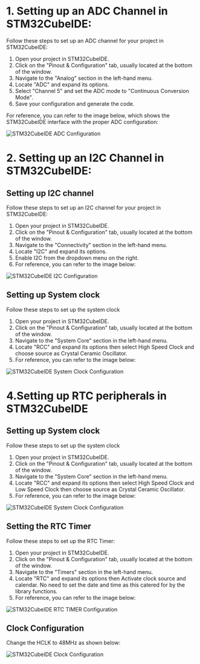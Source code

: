 # 1. Setting up an ADC Channel in STM32CubeIDE:

Follow these steps to set up an ADC channel for your project in STM32CubeIDE:

1. Open your project in STM32CubeIDE.
2. Click on the "Pinout & Configuration" tab, usually located at the bottom of the window.
3. Navigate to the "Analog" section in the left-hand menu.
4. Locate "ADC" and expand its options.
5. Select "Channel 5" and set the ADC mode to "Continuous Conversion Mode".
6. Save your configuration and generate the code.

For reference, you can refer to the image below, which shows the STM32CubeIDE interface with the proper ADC configuration:

![STM32CubeIDE ADC Configuration](https://i.imgur.com/Jzra9d8.jpg)

# 2. Setting up an I2C Channel in STM32CubeIDE:
## Setting up I2C channel
Follow these steps to set up an I2C channel for your project in STM32CubeIDE:

1. Open your project in STM32CubeIDE.
2. Click on the "Pinout & Configuration" tab, usually located at the bottom of the window.
3. Navigate to the "Connectivity" section in the left-hand menu.
4. Locate "I2C" and expand its options.
5. Enable I2C from the dropdown menu on the right.
6. For reference, you can refer to the image below:

![STM32CubeIDE I2C Configuration](https://imgur.com/oSr9DWS.jpg)

## Setting up System clock
Follow these steps to set up the system clock

1. Open your project in STM32CubeIDE.
2. Click on the "Pinout & Configuration" tab, usually located at the bottom of the window.
3. Navigate to the "System Core" section in the left-hand menu.
4. Locate "RCC" and expand its options then select High Speed Clock and choose source as Crystal Ceramic Oscillator.
5. For reference, you can refer to the image below:


![STM32CubeIDE System Clock Configuration](https://imgur.com/IcynAkS.jpg)


# 4.Setting up RTC peripherals in STM32CubeIDE

## Setting up System clock
Follow these steps to set up the system clock

1. Open your project in STM32CubeIDE.
2. Click on the "Pinout & Configuration" tab, usually located at the bottom of the window.
3. Navigate to the "System Core" section in the left-hand menu.
4. Locate "RCC" and expand its options then select High Speed Clock and Low Speed Clock then choose source as Crystal Ceramic Oscillator.
5. For reference, you can refer to the image below:

![STM32CubeIDE System Clock Configuration](https://imgur.com/fCryHur.jpg)

## Setting the RTC Timer
Follow these steps to set up the RTC Timer:

1. Open your project in STM32CubeIDE.
2. Click on the "Pinout & Configuration" tab, usually located at the bottom of the window.
3. Navigate to the "Timers" section in the left-hand menu.
4. Locate "RTC" and expand its options then Activate clock source and calendar. No need to set the date and time as this catered for by the library functions.
5. For reference, you can refer to the image below:

![STM32CubeIDE RTC TIMER Configuration](https://imgur.com/ctcmJdC.jpg)


## Clock Configuration
Change the HCLK to 48MHz as shown below:

![STM32CubeIDE Clock Configuration](https://imgur.com/e8fyvbw.jpg)

